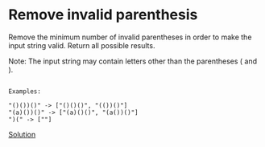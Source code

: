 # Remove invalid parenthesis
Remove the minimum number of invalid parentheses in order to make the input string valid. Return all possible results.

Note: The input string may contain letters other than the parentheses ( and ).

```

Examples:

"()())()" -> ["()()()", "(())()"]
"(a)())()" -> ["(a)()()", "(a())()"]
")(" -> [""]

```



[Solution](./src/Main.java)
